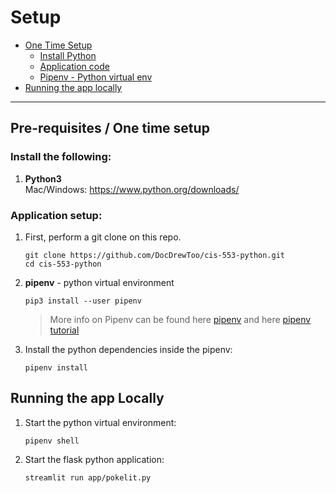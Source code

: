 # Setup
* [One Time Setup](#pre-requisites-one-time-setup)
  * [Install Python](#python3)
  * [Application code](#application-setup)
  * [Pipenv - Python virtual env](#pipenv-python-virtual-environment)
* [Running the app locally](#running-locally)
---

## Pre-requisites / One time setup
### Install the following:  

1. **Python3**  
    Mac/Windows: https://www.python.org/downloads/

### Application setup:  

1. First, perform a git clone on this repo.  
    ``` shell
    git clone https://github.com/DocDrewToo/cis-553-python.git
    cd cis-553-python
    ```
1. **pipenv** - python virtual environment

    ```shell
    pip3 install --user pipenv
    ```
    > More info on Pipenv can be found here [pipenv](pipenv.pypa.io) and here [pipenv tutorial](https://realpython.com/pipenv-guide/)

1. Install the python dependencies inside the pipenv:  
    ```shell
    pipenv install
    ```

## Running the app Locally

1. Start the python virtual environment:  
    ```shell
    pipenv shell
    ```

1. Start the flask python application:  
    ```shell
    streamlit run app/pokelit.py
    ```
